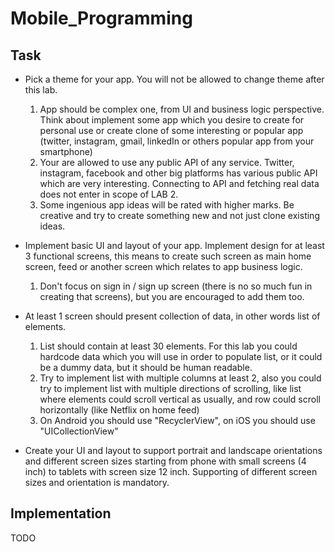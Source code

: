 # Mobile_Programming


## Task

* Pick a theme for your app. You will not be allowed to change theme after this lab.

    1. App should be complex one, from UI and business logic perspective. Think about implement some app which you desire to create for personal use or create clone of some interesting or popular app (twitter, instagram, gmail, linkedIn or others popular app from your smartphone)
    2. Your are allowed to use any public API of any service. Twitter, instagram, facebook and other big platforms has various public API which are very interesting. Connecting to API and fetching real data does not enter in scope of LAB 2.
    3. Some ingenious app ideas will be rated with higher marks. Be creative and try to create something new and not just clone existing ideas.

* Implement basic UI and layout of your app. Implement design for at least 3 functional screens, this means to create such screen as main home screen, feed or another screen which relates to app business logic.

    1. Don't focus on sign in / sign up screen (there is no so much fun in creating that screens), but you are encouraged to add them too.

* At least 1 screen should present collection of data, in other words list of elements.

    1. List should contain at least 30 elements. For this lab you could hardcode data which you will use in order to populate list, or it could be a dummy data, but it should be human readable.
    2. Try to implement list with multiple columns at least 2, also you could try to implement list with multiple directions of scrolling, like list where elements could scroll vertical as usually, and row could scroll horizontally (like Netflix on home feed)
    3. On Android you should use "RecyclerView", on iOS you should use "UICollectionView"

* Create your UI and layout to support portrait and landscape orientations and different screen sizes starting from phone with small screens (4 inch) to tablets with screen size 12 inch. Supporting of different screen sizes and orientation is mandatory.
    
## Implementation
TODO

